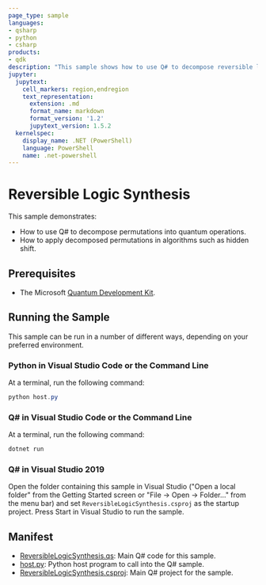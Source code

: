 ```yaml
---
page_type: sample
languages:
- qsharp
- python
- csharp
products:
- qdk
description: "This sample shows how to use Q# to decompose reversible logic into quantum operations."
jupyter:
  jupytext:
    cell_markers: region,endregion
    text_representation:
      extension: .md
      format_name: markdown
      format_version: '1.2'
      jupytext_version: 1.5.2
  kernelspec:
    display_name: .NET (PowerShell)
    language: PowerShell
    name: .net-powershell
---
```


# Reversible Logic Synthesis

This sample demonstrates:
- How to use Q# to decompose permutations into quantum operations.
- How to apply decomposed permutations in algorithms such as hidden shift.

## Prerequisites

- The Microsoft [Quantum Development Kit](https://docs.microsoft.com/quantum/install-guide/).

## Running the Sample

This sample can be run in a number of different ways, depending on your preferred environment.

### Python in Visual Studio Code or the Command Line

At a terminal, run the following command:

```powershell
python host.py
```

### Q# in Visual Studio Code or the Command Line

At a terminal, run the following command:

```powershell
dotnet run
```

### Q# in Visual Studio 2019

Open the folder containing this sample in Visual Studio ("Open a local folder"
from the Getting Started screen or "File → Open → Folder..." from the menu bar)
and set `ReversibleLogicSynthesis.csproj` as the startup project. 
Press Start in Visual Studio to run the sample. 

## Manifest

- [ReversibleLogicSynthesis.qs](https://github.com/microsoft/Quantum/blob/main/samples/algorithms/reversible-logic-synthesis/ReversibleLogicSynthesis.qs): Main Q# code for this sample.
- [host.py](https://github.com/microsoft/Quantum/blob/main/samples/algorithms/reversible-logic-synthesis/host.py): Python host program to call into the Q# sample.
- [ReversibleLogicSynthesis.csproj](https://github.com/microsoft/Quantum/blob/main/samples/algorithms/reversible-logic-synthesis/CHSHGame.csproj): Main Q# project for the sample.
